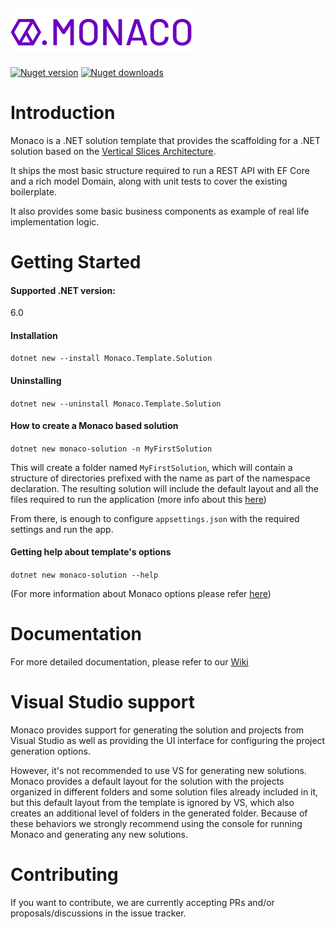 ![Nombre1](monaco-transp.png)
-

[![Nuget version](https://img.shields.io/nuget/v/Monaco.Template.Solution?style=plastic)](https://www.nuget.org/packages/Monaco.Template.Solution)
[![Nuget downloads](https://img.shields.io/nuget/dt/Monaco.Template.Solution?style=plastic)](https://www.nuget.org/packages/Monaco.Template.Solution)

# Introduction 
Monaco is a .NET solution template that provides the scaffolding for a .NET solution based on the [Vertical Slices Architecture](https://www.youtube.com/watch?v=SUiWfhAhgQw).

It ships the most basic structure required to run a REST API with EF Core and a rich model Domain, along with unit tests to cover the existing boilerplate.

It also provides some basic business components as example of real life implementation logic.

# Getting Started

#### Supported .NET version:

6.0

#### Installation

`dotnet new --install Monaco.Template.Solution`

#### Uninstalling

`dotnet new --uninstall Monaco.Template.Solution`

#### How to create a Monaco based solution

`dotnet new monaco-solution -n MyFirstSolution`

This will create a folder named `MyFirstSolution`, which will contain a structure of directories prefixed with the name as part of the namespace declaration. The resulting solution will include the default layout and all the files required to run the application (more info about this [here](https://github.com/guidesmiths/monaco/wiki/Solution-projects-structure))

From there, is enough to configure `appsettings.json` with the required settings and run the app.

#### Getting help about template's options

`dotnet new monaco-solution --help`

(For more information about Monaco options please refer [here](https://github.com/guidesmiths/monaco/wiki/Template-options))

# Documentation

For more detailed documentation, please refer to our [Wiki](https://github.com/guidesmiths/monaco/wiki)

# Visual Studio support

Monaco provides support for generating the solution and projects from Visual Studio as well as providing the UI interface for configuring the project generation options.

However, it's not recommended to use VS for generating new solutions. Monaco provides a default layout for the solution with the projects organized in different folders and some solution files already included in it, but this default layout from the template is ignored by VS, which also creates an additional level of folders in the generated folder. Because of these behaviors we strongly recommend using the console for running Monaco and generating any new solutions.


# Contributing

If you want to contribute, we are currently accepting PRs and/or proposals/discussions in the issue tracker.

